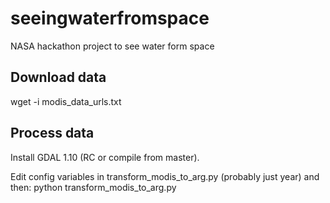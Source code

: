 seeingwaterfromspace
====================

NASA hackathon project to see water form space

## Download data
 wget -i modis_data_urls.txt

## Process data

Install GDAL 1.10 (RC or compile from master).

Edit config variables in transform_modis_to_arg.py (probably just year)
and then:
    python transform_modis_to_arg.py


